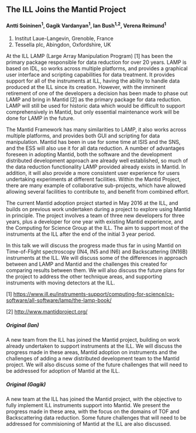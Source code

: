 ## The ILL Joins the Mantid Project

#### Antti Soininen<sup>1</sup>, Gagik Vardanyan<sup>1</sup>, Ian Bush<sup>1,2</sup>, Verena Reimund<sup>1</sup>

1. Institut Laue-Langevin, Grenoble, France
2. Tessella plc, Abingdon, Oxfordshire, UK

At the ILL LAMP (Large Array Manipulation Program) [1] has been the primary package responsible for data reduction for over 20 years. LAMP is based on IDL, so works across multiple platforms, and provides a graphical user interface and scripting capabilities for data treatment. It provides support for all of the instruments at ILL, having the ability to handle data produced at the ILL since its creation. However, with the imminent retirement of one of the developers a decision has been made to phase out LAMP and bring in Mantid [2] as the primary package for data reduction. LAMP will still be used for historic data which would be difficult to support comprehensively in Mantid, but only essential maintenance work will be done for LAMP in the future.

The Mantid Framework has many similarities to LAMP, it also works across multiple platforms, and provides both GUI and scripting for data manipulation. Mantid has been in use for some time at ISIS and the SNS, and the ESS will also use it for all data reduction. A number of advantages foreseen in adopting Mantid, both the software and the development distributed development approach are already well established, so much of the data reduction functionality LAMP provided already exists in Mantid. In addition, it will also provide a more consistent user experience for users undertaking experiments at different facilities. Within the Mantid Project, there are many example of collaborative sub-projects, which have allowed allowing several facilities to contribute to, and benefit from combined effort.

The current Mantid adoption project started in May 2016 at the ILL, and builds on previous work undertaken during a project to explore using Mantid in principle. The project involves a team of three new developers for three years, plus a developer for one year with existing Mantid experience, and the Computing for Science Group at the ILL. The aim to support most of the instruments at the ILL after the end of the initial 3 year period.

In this talk we will discuss the progress made thus far in using Mantid on Time-of-Flight spectroscopy (IN4, IN5 and IN6) and Backscattering (IN16B) instruments at the ILL. We will discuss some of the differences in approach between and LAMP and Mantid and the challenges this created for comparing results between them. We will also discuss the future plans for the project to address the other technique areas, and supporting instruments with moving detectors at the ILL.

[1] https://www.ill.eu/instruments-support/computing-for-science/cs-software/all-software/lamp/the-lamp-book/

[2] http://www.mantidproject.org/



##### Original (Ian)

A new team from the ILL has joined the Mantid project, building on work already undertaken to support instruments at the ILL. We will discuss the progress made in these areas, Mantid adoption on instruments and the challenges of adding a new distributed development team to the Mantid project. We will also discuss some of the future challenges that will need to be addressed for adoption of Mantid at the ILL.

##### Original (Gagik)

A new team at the ILL has joined the Mantid project, with the objective to fully implement ILL instruments support into Mantid. We present the progress made in these area, with the focus on the domains of TOF and Backscattering data reduction. Some future challenges that will need to be addressed for commisioning of Mantid at the ILL are also discussed.

